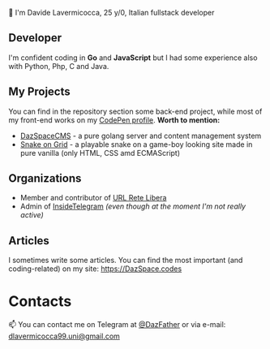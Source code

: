 👋 I'm Davide Lavermicocca, 25 y/0, Italian fullstack developer

## Developer
I'm confident coding in **Go** and **JavaScript** but I had some experience also with Python, Php, C and Java.

## My Projects
You can find in the repository section some back-end project, while most of my front-end works on my [CodePen profile](https://codepen.io/DazFather).
**Worth to mention:**
- [DazSpaceCMS](https://github.com/DazFather/DazSpaceCMS) - a pure golang server and content management system
- [Snake on Grid](https://codepen.io/DazFather/pen/rNzWWzv) - a playable snake on a game-boy looking site made in pure vanilla (only HTML, CSS amd ECMAScript)

## Organizations
- Member and contributor of [URL Rete Libera](https://github.com/URL-Rete-Libera)
- Admin of [InsideTelegram](https://t.me/insidetelegram) _(even though at the moment I'm not really active)_

## Articles
I sometimes write some articles. You can find the most important (and coding-related) on my site: https://DazSpace.codes
# Contacts
📫 You can contact me on Telegram at [@DazFather](https://t.me/DazFather) or via e-mail: dlavermicocca99.uni@gmail.com

